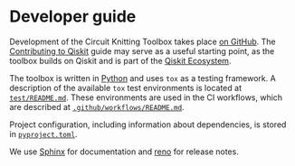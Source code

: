 # Developer guide

Development of the Circuit Knitting Toolbox takes place [on GitHub](https://github.com/Qiskit-Extensions/circuit-knitting-toolbox).  The [Contributing to Qiskit](https://qiskit.org/documentation/contributing_to_qiskit.html) guide may serve as a useful starting point, as the toolbox builds on Qiskit and is part of the [Qiskit Ecosystem].

The toolbox is written in [Python] and uses `tox` as a testing framework.  A description of the available `tox` test environments is located at [`test/README.md`](test/README.md).  These environments are used in the CI workflows, which are described at [`.github/workflows/README.md`](.github/workflows/README.md).

Project configuration, including information about dependencies, is stored in [`pyproject.toml`](pyproject.toml).

We use [Sphinx] for documentation and [reno] for release notes.

[Qiskit]: https://qiskit.org/
[Qiskit Ecosystem]: https://qiskit.org/ecosystem/
[Python]: https://www.python.org/
[Sphinx]: https://www.sphinx-doc.org/
[reno]: https://docs.openstack.org/reno/
